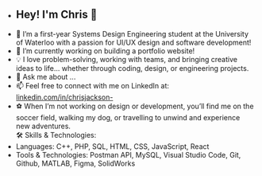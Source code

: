 
- ## Hey! I'm Chris 👋
- 🌱 I’m a first-year Systems Design Engineering student at the University of Waterloo with a passion for UI/UX design and software development!
- 🔭 I’m currently working on building a portfolio website!
- 💡 I love problem-solving, working with teams, and bringing creative ideas to life... whether through coding, design, or engineering projects.  
- 💬 Ask me about ...
- 📫 Feel free to connect with me on LinkedIn at: [linkedin.com/in/chrisjackson-](#) 
- ⚽ When I’m not working on design or development, you’ll find me on the soccer field, walking my dog, or travelling to unwind and experience new adventures.     
🛠️ Skills & Technologies:  
-    Languages: C++, PHP, SQL, HTML, CSS, JavaScript, React
-    Tools & Technologies: Postman API, MySQL, Visual Studio Code, Git, Github, MATLAB, Figma, SolidWorks
